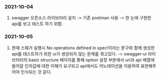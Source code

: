### 2021-10-04
1. swagger 오픈소스 라이브러리 설치 -> 기존 postman 사용 -> 한 눈에 구현한 api를 보고 테스트 하기 위함.

### 2021-10-05
1. 현재 스웨거 실행시 No operations defined in spec!이라는 문구와 함께 생성한 api를 테스트하기 위한 ui가 생성되지 않는 문제를 겪고있다. -> swagger-ui 라이브러리의 basic structure 페이지를 통해 option 설정 부분에서 url과 api 배열에 들어갈 인자값에 대한 이해가 요구되고 api에서도 어노테이션을 이용하여 표현해주어야 인식되는 것 같다.
